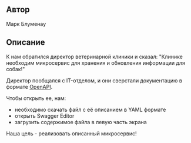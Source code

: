 ## Автор
Марк Блуменау

## Описание

К нам обратился директор ветеринарной клиники и сказал:
"Клинике необходим микросервис для хранения и обновления информации для 
собак!"

Директор пообщался с IT-отделом, и они сверстали документацию в формате 
[OpenAPI](clinic.yaml).

Чтобы открыть ее, нам:
- необходимо скачать файл с её описанием в YAML формате
- открыть Swagger Editor
- загрузить содержимое файла в левую часть экрана

Наша цель - реализовать описанный микросервис!
